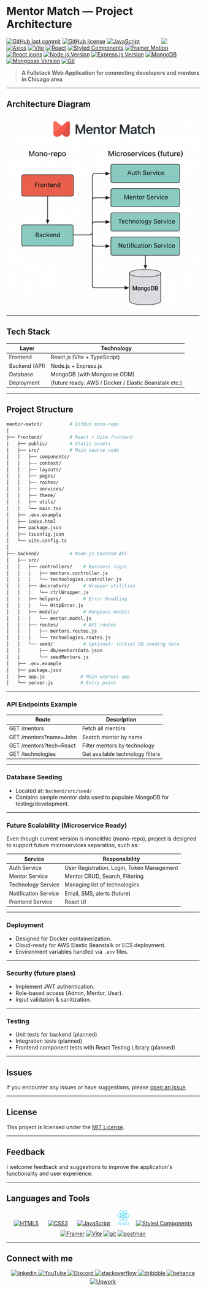 # Mentor Match — Project Architecture

<img align="right" src="https://media.giphy.com/media/du3J3cXyzhj75IOgvA/giphy.gif" width="100"/>

[![GitHub last commit](https://img.shields.io/github/last-commit/Alexandrbig1/mentor-match)](https://github.com/Alexandrbig1/mentor-match/commits/main)
[![GitHub license](https://img.shields.io/github/license/Alexandrbig1/mentor-match)](https://github.com/Alexandrbig1/mentor-match/blob/main/LICENSE)
[![JavaScript](https://img.shields.io/badge/JavaScript-Latest-EAD319.svg)](https://developer.mozilla.org/en-US/docs/Web/JavaScript)
[![Axios](https://img.shields.io/badge/Axios-1.6.4-5300D8.svg)](https://github.com/axios/axios)
[![Vite](https://img.shields.io/badge/Vite-5.0.8-6868F2)](https://vitejs.dev/)
[![React](https://img.shields.io/badge/React-18.2.0-51CAEF.svg)](https://reactjs.org/)
[![Styled Components](https://img.shields.io/badge/Styled_Components-6.1.6-D664C0.svg)](https://styled-components.com/)
[![Framer Motion](https://img.shields.io/badge/Framer_Motion-11.1.1-00ADD8.svg)](https://www.framer.com/motion/)
[![React Icons](https://img.shields.io/badge/React_Icons-5.0.1-E10051.svg)](https://react-icons.github.io/react-icons/)
[![Node.js Version](https://img.shields.io/badge/Node.js-v18.18.0-2B8B27)](https://nodejs.org/)
[![Express.js Version](https://img.shields.io/badge/Express.js-v4.18.2-000000)](https://expressjs.com/)
[![MongoDB](https://img.shields.io/badge/MongoDB-v6.3.0-3B9539)](https://www.mongodb.com/)
[![Mongoose Version](https://img.shields.io/badge/Mongoose-v8.0.3-6B0002)](https://mongoosejs.com/)
[![Git](https://img.shields.io/badge/Git-2.35.1-F05032.svg)](https://git-scm.com/)

> **A Fullstack Web Application for connecting developers and mentors in Chicago area**

---

## Architecture Diagram

![Mentor Match Architecture](./docs/images/architecture.png)

---

## Tech Stack

| Layer         | Technology                                            |
| ------------- | ----------------------------------------------------- |
| Frontend      | React.js (Vite + TypeScript)                          |
| Backend (API) | Node.js + Express.js                                  |
| Database      | MongoDB (with Mongoose ODM)                           |
| Deployment    | (future ready: AWS / Docker / Elastic Beanstalk etc.) |

---

## Project Structure

```bash
mentor-match/          # GitHub mono-repo
│
├── frontend/          # React + Vite frontend
│   ├── public/        # Static assets
│   ├── src/           # Main source code
│   │   ├── components/
│   │   ├── context/
│   │   ├── layouts/
│   │   ├── pages/
│   │   ├── routes/
│   │   ├── services/
│   │   ├── theme/
│   │   ├── utils/
│   │   └── main.tsx
│   ├── .env.example
│   ├── index.html
│   ├── package.json
│   ├── tsconfig.json
│   └── vite.config.ts
│
├── backend/           # Node.js backend API
│   ├── src/
│   │   ├── controllers/    # Business logic
│   │   │   ├── mentors.controller.js
│   │   │   └── technologies.controller.js
│   │   ├── decorators/     # Wrapper utilities
│   │   │   └── ctrlWrapper.js
│   │   ├── helpers/        # Error Handling
│   │   │   └── HttpError.js
│   │   ├── models/         # Mongoose models
│   │   │   └── mentor.model.js
│   │   ├── routes/         # API routes
│   │   │   ├── mentors.routes.js
│   │   │   └── technologies.routes.js
│   │   └── seed/           # Optional: initial DB seeding data
│   │       ├── db/mentorsData.json
│   │       └── seedMentors.js
│   ├── .env.example
│   ├── package.json
│   ├── app.js             # Main express app
│   └── server.js          # Entry point
```

---

### API Endpoints Example

| Route                   | Description                      |
| ----------------------- | -------------------------------- |
| GET /mentors            | Fetch all mentors                |
| GET /mentors?name=John  | Search mentor by name            |
| GET /mentors?tech=React | Filter mentors by technology     |
| GET /technologies       | Get available technology filters |

---

### Database Seeding

- Located at: `backend/src/seed/`
- Contains sample mentor data used to populate MongoDB for testing/development.

---

### Future Scalability (Microservice Ready)

Even though current version is monolithic (mono-repo), project is designed to support future microservices separation, such as:

| Service              | Responsibility                             |
| -------------------- | ------------------------------------------ |
| Auth Service         | User Registration, Login, Token Management |
| Mentor Service       | Mentor CRUD, Search, Filtering             |
| Technology Service   | Managing list of technologies              |
| Notification Service | Email, SMS, alerts (future)                |
| Frontend Service     | React UI                                   |

---

### Deployment

- Designed for Docker containerization.
- Cloud-ready for AWS Elastic Beanstalk or ECS deployment.
- Environment variables handled via `.env` files.

---

### Security (future plans)

- Implement JWT authentication.
- Role-based access (Admin, Mentor, User).
- Input validation & sanitization.

---

### Testing

- Unit tests for backend (planned)
- Integration tests (planned)
- Frontend component tests with React Testing Library (planned)

---

## Issues

If you encounter any issues or have suggestions, please
[open an issue](https://github.com/Alexandrbig1/mentor-match/issues).

---

## License

This project is licensed under the [MIT License](LICENSE).

---

## Feedback

I welcome feedback and suggestions to improve the application's functionality and user experience.

---

## Languages and Tools

<div align="center">
<a href="https://en.wikipedia.org/wiki/HTML5" target="_blank"><img style="margin: 10px" src="https://profilinator.rishav.dev/skills-assets/html5-original-wordmark.svg" alt="HTML5" height="50" /></a>
<a href="https://www.w3schools.com/css/" target="_blank"><img style="margin: 10px" src="https://profilinator.rishav.dev/skills-assets/css3-original-wordmark.svg" alt="CSS3" height="50" /></a>
<a href="https://www.javascript.com/" target="_blank"><img style="margin: 10px" src="https://profilinator.rishav.dev/skills-assets/javascript-original.svg" alt="JavaScript" height="50" /></a>
<a href="https://reactjs.org/" target="_blank" rel="noreferrer"> <img src="https://raw.githubusercontent.com/devicons/devicon/master/icons/react/react-original-wordmark.svg" alt="react" width="40" height="40"/></a>
<a href="https://styled-components.com/" target="_blank"><img style="margin: 10px" src="https://profilinator.rishav.dev/skills-assets/styled-components.png" alt="Styled Components" height="50" /></a>
<a href="https://framer.com" target="_blank" rel="noreferrer"><img src="https://raw.githubusercontent.com/danielcranney/readme-generator/main/public/icons/skills/framer-colored.svg" width="36" height="36" alt="Framer" /></a>
<a href="https://vitejs.dev/" target="_blank" rel="noreferrer"><img src="https://raw.githubusercontent.com/danielcranney/readme-generator/main/public/icons/skills/vite-colored.svg" width="36" height="36" alt="Vite" /></a>
<a href="https://git-scm.com/" target="_blank" rel="noreferrer">
<img src="https://www.vectorlogo.zone/logos/git-scm/git-scm-icon.svg" alt="git" width="40" height="40"/></a>
<a href="https://postman.com" target="_blank" rel="noreferrer"><img src="https://www.vectorlogo.zone/logos/getpostman/getpostman-icon.svg" alt="postman" width="40" height="40"/></a>
</div>

---

## Connect with me

<div align="center">
<a href="https://linkedin.com/in/alex-smagin29" target="_blank">
<img src=https://img.shields.io/badge/linkedin-%231E77B5.svg?&style=for-the-badge&logo=linkedin&logoColor=white alt=linkedin style="margin-bottom: 5px;" />
</a>
<a href="https://www.youtube.com/@AlexSmaginDev" target="_blank">
<img src="https://img.shields.io/badge/youtube-%23FF0000.svg?&style=for-the-badge&logo=youtube&logoColor=white" alt="YouTube" style="margin-bottom: 5px;" />
</a>
<a href="https://discord.gg/t6MGsCqdFX" target="_blank">
<img src="https://img.shields.io/badge/discord-%237289DA.svg?&style=for-the-badge&logo=discord&logoColor=white" alt="Discord" style="margin-bottom: 5px;" />
</a>
<a href="https://stackoverflow.com/users/22484161/alex-smagin" target="_blank">
<img src=https://img.shields.io/badge/stackoverflow-%23F28032.svg?&style=for-the-badge&logo=stackoverflow&logoColor=white alt=stackoverflow style="margin-bottom: 5px;" />
</a>
<a href="https://dribbble.com/Alexandrbig1" target="_blank">
<img src=https://img.shields.io/badge/dribbble-%23E45285.svg?&style=for-the-badge&logo=dribbble&logoColor=white alt=dribbble style="margin-bottom: 5px;" />
</a>
<a href="https://www.behance.net/a1126" target="_blank">
<img src=https://img.shields.io/badge/behance-%23191919.svg?&style=for-the-badge&logo=behance&logoColor=white alt=behance style="margin-bottom: 5px;" />
</a>
<a href="https://www.upwork.com/freelancers/~0117da9f9f588056d2" target="_blank">
<img src="https://img.shields.io/badge/upwork-%230077B5.svg?&style=for-the-badge&logo=upwork&logoColor=white&color=%23167B02" alt="Upwork" style="margin-bottom: 5px;" />
</a>
</div>
